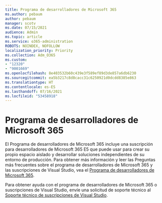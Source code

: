 ```yaml
---
title: Programa de desarrolladores de Microsoft 365
ms.author: pebaum
author: pebaum
manager: scotv
ms.date: 07/15/2021
audience: Admin
ms.topic: article
ms.service: o365-administration
ROBOTS: NOINDEX, NOFOLLOW
localization_priority: Priority
ms.collection: Adm_O365
ms.custom:
- "12320"
- "9001669"
ms.openlocfilehash: 8e403532b60c439e3f589ef89d3de857a6db6230
ms.sourcegitcommit: ea5b3217c8d8cacc31c6250921d0dcdd8385e863
ms.translationtype: HT
ms.contentlocale: es-ES
ms.lasthandoff: 07/16/2021
ms.locfileid: "53458918"
---
```

# <a name="microsoft-365-developer-program"></a>Programa de desarrolladores de Microsoft 365

El Programa de desarrolladores de Microsoft 365 incluye una suscripción para desarrolladores de Microsoft 365 E5 que puede usar para crear su propio espacio aislado y desarrollar soluciones independientes de su entorno de producción. Para obtener más información y leer las Preguntas más frecuentes sobre el programa de desarrolladores de Microsoft 365 y las suscripciones de Visual Studio, vea el [Programa de desarrolladores de Microsoft 365](/office/developer-program/microsoft-365-developer-program).

Para obtener ayuda con el programa de desarrolladores de Microsoft 365 o suscripciones de Visual Studio, envíe una solicitud de soporte técnico al [Soporte técnico de suscripciones de Visual Studio](https://visualstudio.microsoft.com/subscriptions/support/).